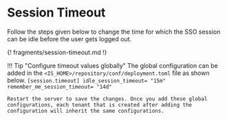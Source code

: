# Session Timeout 

Follow the steps given below to change the time for which the SSO session can be idle before the user gets logged out. 

{! fragments/session-timeout.md !}

!!! Tip "Configure timeout values globally" 
    The global configuration can be added in the
    `<IS_HOME>/repository/conf/deployment.toml` file as shown below.
    ```
        [session.timeout]
        idle_session_timeout= "15m"
        remember_me_session_timeout= "14d"
    ```

    Restart the server to save the changes. Once you add these global configurations, each tenant that is created after adding the configuration will inherit the same configurations.

